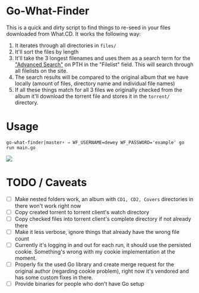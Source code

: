 # Go-What-Finder

This is a quick and dirty script to find things to re-seed in your files downloaded from What.CD. It works the
following way:

1) It iterates through all directories in `files/`
2) It'll sort the files by length
3) It'll take the 3 longest filenames and uses them as a search term for the ["Advanced Search"](https://passtheheadphones.me/ajax.php?action=browse&filelist=06-Etched%20Headplate.flac) on PTH in the
   "Filelist" field. This will search through all filelists on the site.
4) The search results will be compared to the original album that we have locally (amount of files, directory
   name and individual file names)
5) If all these things match for all 3 files we originally checked from the album it'll download the torrent
   file and stores it in the `torrent/` directory. 

# Usage

```
go-what-finder|master⚡ ⇒ WF_USERNAME=dewey WF_PASSWORD='example' go run main.go
```

![](https://i.imgur.com/OyysSLc.png)


# TODO / Caveats

- [ ] Make nested folders work, an album with `CD1, CD2, Covers` directories in there won't work right now
- [ ] Copy created torrent to torrent client's watch directory
- [ ] Copy checked files into torrent client's complete directory if not already there
- [ ] Make it less verbose, ignore things that already have the wrong file count
- [ ] Currently it's logging in and out for each run, it should use the persisted cookie. Something's wrong with my cookie implementation at the moment.
- [ ] Properly fix the used Go library and create merge request for the original author (regarding cookie problem), right now it's vendored and has some custom fixes in there.  
- [ ] Provide binaries for people who don't have Go setup
